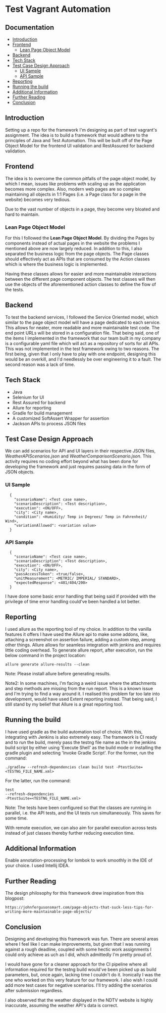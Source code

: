 # Test Vagrant Automation

## Documentation
* [Introduction](#introduction)
* [Frontend](#frontend)
    - [Lean Page Object Model](#lean-page-object-model)
* [Backend](#backend)
* [Tech Stack](#tech-stack)
* [Test Case Design Approach](#test-case-design-approach)
    - [UI Sample](#ui-sample)
    - [API Sample](#api-sample)
* [Reporting](#reporting)
* [Running the build](#running-the-build)
* [Additional Information](#additional-information)
* [Further Reading](#further-reading)
* [Conclusion](#conclusion)

## Introduction
Setting up a repo for the framework I'm designing as part of test vagrant's assignment.
The idea is to build a framework that would adhere to the principles of Java and Test Automation. This will be built off 
of the Page Object Model for the frontend UI validation and RestAssured for backend validation.

## Frontend
The idea is to overcome the common pitfalls of the page object model, by which I mean, issues like problems with scaling up as the application becomes more complex.
Also, modern web pages are so complex maintaining all objects in 1:1 Pages (i.e. a Page class for a page in the website) becomes very tedious.

Due to the vast number of objects in a page, they become very bloated and hard to maintain.

### Lean Page Object Model
For this I followed the **Lean Page Object Model**. By dividing the Pages by components instead of actual pages in the website the problems I mentioned above are now largely reduced.
In addition to this, I also separated the business logic from the page objects. The Page classes should effectively act as APIs that are consumed by the Action classes 
which is where the business logic is implemented.

Having these classes allows for easier and more maintainable interactions between the different page component objects.
The test classes will then use the objects of the aforementioned action classes to define the flow of the tests.

## Backend
To test the backend services, I followed the Service Oriented model, which similar to the page object model will have a page dedicated to each service. This allows for neater, more readable and more maintainable test code.
The end point URLs will be stored in a configuration file.
That being said, one of the items I implemented in the framework that our team built in my company is a configurable yaml file which will act as a repository of sorts for all APIs.
This was not implemented in the test framework owing to two reasons. The first being, given that I only have to play with one endpoint, designing this would be an overkill, and I'd needlessly be over engineering it to a fault.
The second reason was a lack of time.

## Tech Stack
- Java 
- Selenium for UI
- Rest Assured for backend
- Allure for reporting
- Gradle for build management
- A customized SoftAssert Wrapper for assertion
- Jackson APIs to process JSON files

## Test Case Design Approach
We can add scenarios for API and UI layers in their respective JSON files, *WeatherAPIScenarios.json* and *WeatherComparisonScenario.json*.
This activity requires no coding effort beyond what has been done for developing the framework and just requires passing data in the form of JSON objects.

### UI Sample
```
  {
    "scenarioName": <Test case name>,
    "scenarioDescription": <Test description>,
    "execution": <ON/OFF>,
    "city": <City name>,
    "condition": <Humidity/ Temp in Degrees/ Temp in Fahrenheit/ Wind>,
    "variationAllowed": <variation value>
  }
``` 
### API Sample
```
  {
    "scenarioName": <Test case name>,
    "scenarioDescription": <Test description>,
    "execution": <ON/OFF>,
    "city": <City name>,
    "passAccessToken": <true/false>,
    "unitMeasurement": <METRIC/ IMPERIAL/ STANDARD>,
    "expectedResponse": <401/404/200>
  }
```
I have done some basic error handling that being said if provided with the privilege of time error handling could've been handled a lot better.

## Reporting
I used allure as the reporting tool of my choice. In addition to the vanilla features it offers I have used the Allure api to make some addons, like, attaching a screenshot on assertion failure, 
adding a custom step, among other things.
Allure allows for seamless integration with jenkins and requires little coding overhead.
To generate allure report, after execution, run the below command in the project location:
```
allure generate allure-results --clean
```
Note: Please install allure before generating results. 

Note2: In some machines, I'm facing a weird issue where the attachments and step methods are missing from the run report. This is a known issue and I'm trying to find a way around it.
I realised this problem far too late into development, would have used Extent reporting instead. That being said, I still stand by my belief that Allure is a great reporting tool.

## Running the build
I have used gradle as the build automation tool of choice. With this, integrating with Jenkins is also extremely easy.
The framework is CI ready and to run the build, merely pass the testng file name as the in the jenkins build script by either using 'Execute Shell' as the build mode or installing the gradle plugin and selecting 'Invoke Gradle Script'.
For the former, run the command:

```
./gradlew --refresh-dependencies clean build test -PtestSuite=<TESTNG_FILE_NAME.xml>
```

For the latter, run the command:
```
test
--refresh-dependencies
-PtestSuite=<TESTNG_FILE_NAME.xml>
```
Note: The tests have been configured so that the classes are running in parallel, i.e. the API tests, and the UI tests run simultaneously. This saves for some time.

With remote execution, we can also aim for parallel execution across tests instead of just classes thereby further reducing execution time.

## Additional Information
Enable annotation-processing for lombok to work smoothly in the IDE of your choice. I used Intellij IDEA.

## Further Reading
The design philosophy for this framework drew inspiration from this blogpost: 

```
https://johnfergusonsmart.com/page-objects-that-suck-less-tips-for-writing-more-maintainable-page-objects/
```

## Conclusion
Designing and developing this framework was fun. There are several areas where I feel like I can make improvements, but given that I was running against a rough deadline, coupled with some hectic work assignments I could only achieve as uch as I did, which admittedly I'm pretty proud of.

I would have gone for a cleaner approach for the CI pipeline where all information required for the testng build would've been picked up as build parameters, but, once again, lacking time I couldn't do it. Ironically I was the one who worked on this very feature for our framework.
I also wish I could add more test cases for negative scenarios. I'll try adding the scenarios after submission regardless.

I also observed that the weather displayed in the NDTV website is highly inaccurate, assuming the weather API's data is correct.
